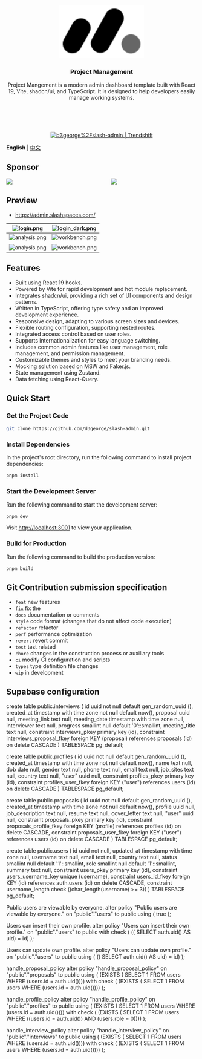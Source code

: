 <div align="center"> 
<br> 
<br>
<img src="./src/assets/icons/ic-logo.svg" height="140" />
<h3> Project Management </h3>
  <p>
    <p style="font-size: 14px">
      Project Mangement is a modern admin dashboard template built with React 19, Vite, shadcn/ui, and TypeScript. It is designed to help developers easily manage working systems.
    </p>
    <br />
    <br />
    <br />
    <br />
    <a href="https://trendshift.io/repositories/6387" target="_blank"><img src="https://trendshift.io/api/badge/repositories/6387" alt="d3george%2Fslash-admin | Trendshift" style="width: 250px; height: 55px;" width="250" height="55"/></a>
</div>

**English** | [中文](./README.zh-CN.md)

##  Sponsor
<div style="display: flex; gap: 50px"> 
  <img style="width:300px" src="https://d3george.github.io/github-static/pay/weixin.jpg" >
  <img style="width:300px" src="https://d3george.github.io/github-static/pay/buymeacoffee.png" />
</div>

## Preview
+ https://admin.slashspaces.com/

|![login.png](https://d3george.github.io/github-static/slash-admin/login.png)|![login_dark.png](https://d3george.github.io/github-static/slash-admin/login_dark.png)
| ----------------------------------------------------------------- | ------------------------------------------------------------------- |
|![analysis.png](https://d3george.github.io/github-static/slash-admin/analysis.png)|![workbench.png](https://d3george.github.io/github-static/slash-admin/workbench.png)
| | 
|![analysis.png](https://d3george.github.io/github-static/slash-admin/mobile.png)|![workbench.png](https://d3george.github.io/github-static/slash-admin/mobile_dark.png)

## Features

- Built using React 19 hooks.
- Powered by Vite for rapid development and hot module replacement.
- Integrates shadcn/ui, providing a rich set of UI components and design patterns.
- Written in TypeScript, offering type safety and an improved development experience.
- Responsive design, adapting to various screen sizes and devices.
- Flexible routing configuration, supporting nested routes.
- Integrated access control based on user roles.
- Supports internationalization for easy language switching.
- Includes common admin features like user management, role management, and permission management.
- Customizable themes and styles to meet your branding needs.
- Mocking solution based on MSW and Faker.js.
- State management using Zustand.
- Data fetching using React-Query.

## Quick Start

### Get the Project Code

```bash
git clone https://github.com/d3george/slash-admin.git
```

### Install Dependencies

In the project's root directory, run the following command to install project dependencies:

```bash
pnpm install
```

### Start the Development Server

Run the following command to start the development server:

```bash
pnpm dev
```

Visit [http://localhost:3001](http://localhost:3001) to view your application.

### Build for Production

Run the following command to build the production version:

```bash
pnpm build
```

## Git Contribution submission specification
- `feat` new features
- `fix`  fix the
- `docs` documentation or comments
- `style` code format (changes that do not affect code execution)
- `refactor` refactor
- `perf` performance optimization
- `revert` revert commit
- `test` test related
- `chore` changes in the construction process or auxiliary tools
- `ci` modify CI configuration and scripts
- `types` type definition file changes
- `wip` in development


## Supabase configuration
create table public.interviews (
  id uuid not null default gen_random_uuid (),
  created_at timestamp with time zone not null default now(),
  proposal uuid null,
  meeting_link text null,
  meeting_date timestamp with time zone null,
  interviewer text null,
  progress smallint null default '0'::smallint,
  meeting_title text null,
  constraint interviews_pkey primary key (id),
  constraint interviews_proposal_fkey foreign KEY (proposal) references proposals (id) on delete CASCADE
) TABLESPACE pg_default;

create table public.profiles (
  id uuid not null default gen_random_uuid (),
  created_at timestamp with time zone not null default now(),
  name text null,
  dob date null,
  gender text null,
  phone text null,
  email text null,
  job_sites text null,
  country text null,
  "user" uuid null,
  constraint profiles_pkey primary key (id),
  constraint profiles_user_fkey foreign KEY ("user") references users (id) on delete CASCADE
) TABLESPACE pg_default;

create table public.proposals (
  id uuid not null default gen_random_uuid (),
  created_at timestamp with time zone not null default now(),
  profile uuid null,
  job_description text null,
  resume text null,
  cover_letter text null,
  "user" uuid null,
  constraint proposals_pkey primary key (id),
  constraint proposals_profile_fkey foreign KEY (profile) references profiles (id) on delete CASCADE,
  constraint proposals_user_fkey foreign KEY ("user") references users (id) on delete CASCADE
) TABLESPACE pg_default;

create table public.users (
  id uuid not null,
  updated_at timestamp with time zone null,
  username text null,
  email text null,
  country text null,
  status smallint null default '1'::smallint,
  role smallint null default '1'::smallint,
  summary text null,
  constraint users_pkey primary key (id),
  constraint users_username_key unique (username),
  constraint users_id_fkey foreign KEY (id) references auth.users (id) on delete CASCADE,
  constraint username_length check ((char_length(username) >= 3))
) TABLESPACE pg_default;


Public users are viewable by everyone.
alter policy "Public users are viewable by everyone."
on "public"."users"
to public
using (
  true
);

Users can insert their own profile.
alter policy "Users can insert their own profile."
on "public"."users"
to public
with check (
  (( SELECT auth.uid() AS uid) = id)
);

Users can update own profile.
alter policy "Users can update own profile."
on "public"."users"
to public
using (
  (( SELECT auth.uid() AS uid) = id)
);

handle_proposal_policy
alter policy "handle_proposal_policy"
on "public"."proposals"
to public
using (
  (EXISTS ( SELECT 1
   FROM users
  WHERE (users.id = auth.uid())))
with check (
  (EXISTS ( SELECT 1
   FROM users
  WHERE (users.id = auth.uid())))
);

handle_profile_policy
alter policy "handle_profile_policy"
on "public"."profiles"
to public
using (
(EXISTS ( SELECT 1
   FROM users
  WHERE (users.id = auth.uid())))
with check (
(EXISTS ( SELECT 1
   FROM users
  WHERE ((users.id = auth.uid()) AND (users.role = 0))))
);

handle_interview_policy
alter policy "handle_interview_policy"
on "public"."interviews"
to public
using (
   (EXISTS ( SELECT 1
   FROM users
  WHERE (users.id = auth.uid())))
with check (
(EXISTS ( SELECT 1
   FROM users
  WHERE (users.id = auth.uid())))
);


